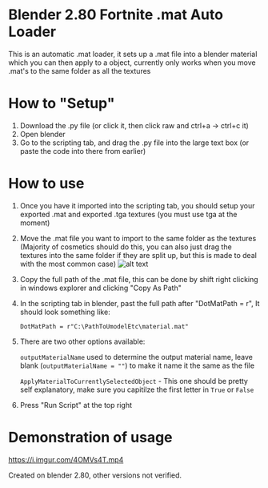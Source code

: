 # Blender 2.80 Fortnite .mat Auto Loader

This is an automatic .mat loader, it sets up a .mat file into a blender material which you can then apply to a object, currently only works when you move .mat's to the same folder as all the textures

# How to "Setup"

1. Download the .py file (or click it, then click raw and ctrl+a -> ctrl+c it)
2. Open blender
3. Go to the scripting tab, and drag the .py file into the large text box (or paste the code into there from earlier)

# How to use
1. Once you have it imported into the scripting tab, you should setup your exported .mat and exported .tga textures (you must use tga at the moment)
2. Move the .mat file you want to import to the same folder as the textures (Majority of cosmetics should do this, you can also just drag the textures into the same folder if they are split up, but this is made to deal with the most common case)
![alt text](https://i.imgur.com/msfkUP8.gif)
3. Copy the full path of the .mat file, this can be done by shift right clicking in windows explorer and clicking "Copy As Path"
4. In the scripting tab in blender, past the full path after "DotMatPath = r", It should look something like: 

   `DotMatPath = r"C:\PathToUmodelEtc\material.mat"`
   
5. There are two other options available:
   
   `outputMaterialName` used to determine the output material name, leave blank (`outputMaterialName = ""`) to make it name it the same as the file
   
   `ApplyMaterialToCurrentlySelectedObject` - This one should be pretty self explanatory, make sure you capitilze the first letter in `True` or `False`
   
6. Press "Run Script" at the top right

# Demonstration of usage
https://i.imgur.com/4OMVs4T.mp4

Created on blender 2.80, other versions not verified.
